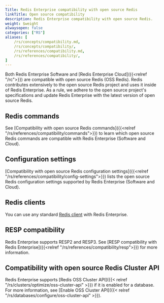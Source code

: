 ```yaml
---
Title: Redis Enterprise compatibility with open source Redis
linkTitle: Open source compatibility
description: Redis Enterprise compatibility with open source Redis.
weight: $weight
alwaysopen: false
categories: ["RS"]
aliases: [
    /rs/concepts/compatibility.md,
    /rs/concepts/compatibility/,
    /rs/references/compatibility.md,
    /rs/references/compatibility/,
]
---
```

Both Redis Enterprise Software and [Redis Enterprise Cloud]({{<relref "/rc">}}) are compatible with open source
Redis (OSS Redis). Redis contributes extensively to the open source Redis
project and uses it inside of Redis Enterprise. As a rule, we adhere to
the open source project's specifications and update
Redis Enterprise with the latest version of open source Redis.

## Redis commands

See [Compatibility with open source Redis commands]({{<relref "/rs/references/compatibility/commands">}}) to learn which open source Redis commands are compatible with Redis Enterprise (Software and Cloud).

## Configuration settings

[Compatibility with open source Redis configuration settings]({{<relref "/rs/references/compatibility/config-settings">}}) lists the open source Redis configuration settings supported by Redis Enterprise (Software and Cloud).

## Redis clients

You can use any standard [Redis client](https://redis.io/docs/clients/) with Redis Enterprise.

## RESP compatibility

Redis Enterprise supports RESP2 and RESP3. See [RESP compatibility with Redis Enterprise]({{<relref "/rs/references/compatibility/resp">}}) for more information.

## Compatibility with open source Redis Cluster API

Redis Enterprise supports [Redis OSS Cluster API]({{< relref "/rs/clusters/optimize/oss-cluster-api" >}}) if it is enabled for a database. For more information, see [Enable OSS Cluster API]({{< relref "/rs/databases/configure/oss-cluster-api" >}}).

